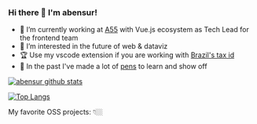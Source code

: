 ### Hi there 👋 I'm abensur!

- 🏃 I’m currently working at [A55](https://github.com/access55) with Vue.js ecosystem as Tech Lead for the frontend team
- 🌱 I’m interested in the future of web & dataviz
- 🏆 Use my vscode extension if you are working with [Brazil's tax id](https://marketplace.visualstudio.com/items?itemName=abensur.br-tax-id-generator)
- 💖 In the past I've made a lot of [pens](https://codepen.io/abensur) to learn and show off

[![abensur github stats](https://github-readme-stats.vercel.app/api?username=abensur&show_icons=true&title_color=fff&icon_color=37aaff&text_color=f8f8f2&bg_color=171c24&count_private=true)](https://github.com/abensur)

[![Top Langs](https://github-readme-stats.vercel.app/api/top-langs/?username=abensur&layout=compact&hide=java&text_color=f8f8f2&bg_color=171c24)](https://github.com/abensur)

My favorite OSS projects: 👇🏼 
